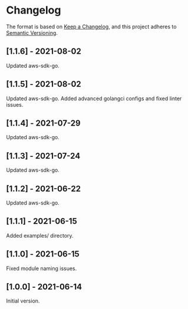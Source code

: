 # Changelog

The format is based on [Keep a Changelog](https://keepachangelog.com/en/1.0.0/),
and this project adheres to [Semantic Versioning](https://semver.org/spec/v2.0.0.html).

## [1.1.6] - 2021-08-02

Updated aws-sdk-go.

## [1.1.5] - 2021-08-02

Updated aws-sdk-go.
Added advanced golangci configs and fixed linter issues.

## [1.1.4] - 2021-07-29

Updated aws-sdk-go.

## [1.1.3] - 2021-07-24

Updated aws-sdk-go.

## [1.1.2] - 2021-06-22

Updated aws-sdk-go.

## [1.1.1] - 2021-06-15

Added examples/ directory.

## [1.1.0] - 2021-06-15

Fixed module naming issues.

## [1.0.0] - 2021-06-14

Initial version.
